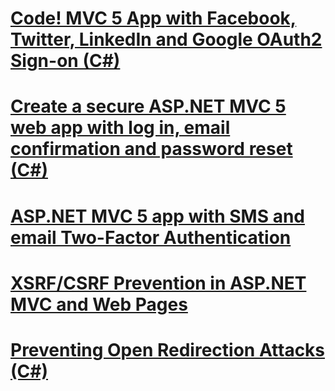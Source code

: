 # [Code! MVC 5 App with Facebook, Twitter, LinkedIn and Google OAuth2 Sign-on (C#)](create-an-aspnet-mvc-5-app-with-facebook-and-google-oauth2-and-openid-sign-on.md)
# [Create a secure ASP.NET MVC 5 web app with log in, email confirmation and password reset (C#)](create-an-aspnet-mvc-5-web-app-with-email-confirmation-and-password-reset.md)
# [ASP.NET MVC 5 app with SMS and email Two-Factor Authentication](aspnet-mvc-5-app-with-sms-and-email-two-factor-authentication.md)
# [XSRF/CSRF Prevention in ASP.NET MVC and Web Pages](xsrfcsrf-prevention-in-aspnet-mvc-and-web-pages.md)
# [Preventing Open Redirection Attacks (C#)](preventing-open-redirection-attacks.md)
